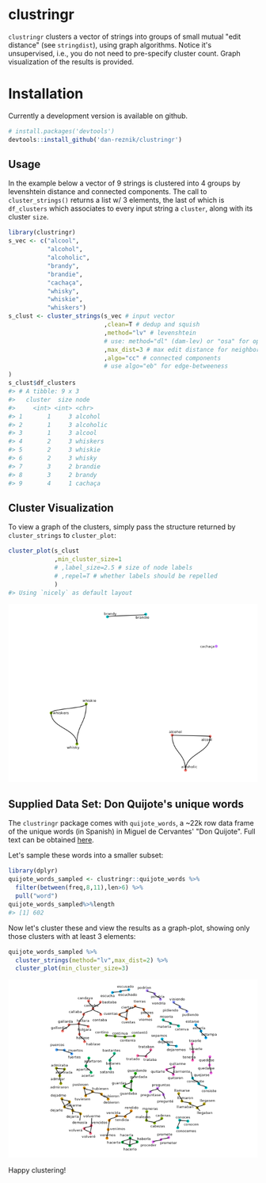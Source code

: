 
<!-- README.md is generated from README.Rmd. Please edit that file -->
clustringr
==========

`clustringr` clusters a vector of strings into groups of small mutual "edit distance" (see `stringdist`), using graph algorithms. Notice it's unsupervised, i.e., you do not need to pre-specify cluster count. Graph visualization of the results is provided.

Installation
============

Currently a development version is available on github.

``` r
# install.packages('devtools')
devtools::install_github('dan-reznik/clustringr')
```

Usage
-----

In the example below a vector of 9 strings is clustered into 4 groups by levenshtein distance and connected components. The call to `cluster_strings()` returns a list w/ 3 elements, the last of which is `df_clusters` which associates to every input string a `cluster`, along with its cluster `size`.

``` r
library(clustringr)
s_vec <- c("alcool",
           "alcohol",
           "alcoholic",
           "brandy",
           "brandie",
           "cachaça",
           "whisky",
           "whiskie",
           "whiskers")
s_clust <- cluster_strings(s_vec # input vector
                           ,clean=T # dedup and squish
                           ,method="lv" # levenshtein
                           # use: method="dl" (dam-lev) or "osa" for opt-seq-align
                           ,max_dist=3 # max edit distance for neighbors
                           ,algo="cc" # connected components
                           # use algo="eb" for edge-betweeness
)
s_clust$df_clusters
#> # A tibble: 9 x 3
#>   cluster  size node     
#>     <int> <int> <chr>    
#> 1       1     3 alcohol  
#> 2       1     3 alcoholic
#> 3       1     3 alcool   
#> 4       2     3 whiskers 
#> 5       2     3 whiskie  
#> 6       2     3 whisky   
#> 7       3     2 brandie  
#> 8       3     2 brandy   
#> 9       4     1 cachaça
```

Cluster Visualization
---------------------

To view a graph of the clusters, simply pass the structure returned by `cluster_strings` to `cluster_plot`:

``` r
cluster_plot(s_clust
             ,min_cluster_size=1
             # ,label_size=2.5 # size of node labels
             # ,repel=T # whether labels should be repelled
             )
#> Using `nicely` as default layout
```

![](man/figures/README-unnamed-chunk-4-1.png)

Supplied Data Set: Don Quijote's unique words
---------------------------------------------

The `clustringr` package comes with `quijote_words`, a ~22k row data frame of the unique words (in Spanish) in Miguel de Cervantes' "Don Quijote". Full text can be obtained [here](http://www.gutenberg.org/ebooks/2000.txt.utf-8).

Let's sample these words into a smaller subset:

``` r
library(dplyr)
quijote_words_sampled <- clustringr::quijote_words %>%
  filter(between(freq,8,11),len>6) %>%
  pull("word")
quijote_words_sampled%>%length
#> [1] 602
```

Now let's cluster these and view the results as a graph-plot, showing only those clusters with at least 3 elements:

``` r
quijote_words_sampled %>%
  cluster_strings(method="lv",max_dist=2) %>%
  cluster_plot(min_cluster_size=3)
```

![](man/figures/README-unnamed-chunk-6-1.png)

Happy clustering!
